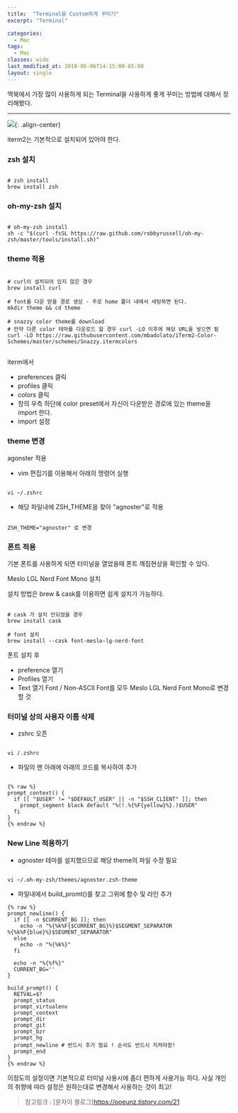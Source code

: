 ```yaml
---
title:  "Terminal을 Custom하게 꾸미기"
excerpt: "Terminal"

categories:
  - Mac
tags:
  - Mac
classes: wide
last_modified_at: 2019-05-06T14:15:00-05:00
layout: single
---
```


맥북에서 가장 많이 사용하게 되는 Terminal을 사용하게 좋게 꾸미는 방법에 대해서 정리해봤다. 

***

![](https://keepinmindsh.github.io/lines/assets/img/iterm2.png){: .align-center} 

iterm2는 기본적으로 설치되어 있어야 한다. 

### zsh 설치 

```shell

# zsh install
brew install zsh

```

### oh-my-zsh 설치

```shell

# oh-my-zsh install
sh -c "$(curl -fsSL https://raw.github.com/robbyrussell/oh-my-zsh/master/tools/install.sh)"

```

### theme 적용 

```shell

# curl이 설치되어 있지 않은 경우
brew install curl

# font를 다운 받을 경로 생성 - 주로 home 폴더 내에서 세팅하면 된다. 
mkdir theme && cd theme

# snazzy color theme를 download
# 만약 다른 color 테마를 다운로드 할 경우 curl -LO 이후에 해당 URL을 넣으면 됨
curl -LO https://raw.githubusercontent.com/mbadolato/iTerm2-Color-Schemes/master/schemes/Snazzy.itermcolors


```

iterm에서 
- preferences 클릭
- profiles 클릭
- colors 클릭 
- 창의 우측 하단에 color preset에서 자신이 다운받은 경로에 있는 theme을 import 한다.
- import 설정 

### theme 변경 

agonster 적용

- vim 편집기를 이용해서 아래의 명령어 실행

```shell

vi ~/.zshrc 

```

- 해당 파일내에 ZSH_THEME을 찾아 "agnoster"로 적용

```shell

ZSH_THEME="agnoster" 로 변경 

```

### 폰트 적용

기본 폰트를 사용하게 되면 터미널을 열었을때 폰트 깨짐현상을 확인할 수 있다. 

Meslo LGL Nerd Font Mono 설치 

설치 방법은 brew & cask를 이용하면 쉽게 설치가 가능하다. 

```shell

# cask 가 설치 안되었을 경우 
brew install cask

# font 설치 
brew install --cask font-meslo-lg-nerd-font

```

폰트 설치 후 

- preference 열기
- Profiles 열기 
- Text 열기 
  Font / Non-ASCII Font를 모두 Meslo LGL Nerd Font Mono로 변경 할 것 

### 터미널 상의 사용자 이름 삭제 

- zshrc 오픈 

```shell

vi /.zshrc

```
- 파일의 맨 아래에 아래의 코드를 복사하여 추가 

```shell

{% raw %}
prompt_context() {
  if [[ "$USER" != "$DEFAULT_USER" || -n "$SSH_CLIENT" ]]; then
    prompt_segment black default "%(!.%{%F{yellow}%}.)$USER"
  fi
}
{% endraw %}

```
### New Line 적용하기 

- agnoster 테마를 설치했으므로 해당 theme의 파일 수정 필요 

```shell

vi ~/.oh-my-zsh/themes/agnoster.zsh-theme

```

- 파일내에서 build_promt()를 찾고 그위에 함수 및 라인 추가 

```shell
{% raw %}
prompt_newline() {
  if [[ -n $CURRENT_BG ]]; then
    echo -n "%{%k%F{$CURRENT_BG}%}$SEGMENT_SEPARATOR
%{%k%F{blue}%}$SEGMENT_SEPARATOR"
  else
    echo -n "%{%k%}"
  fi

  echo -n "%{%f%}"
  CURRENT_BG=''
}

build_prompt() {
  RETVAL=$?
  prompt_status
  prompt_virtualenv
  prompt_context
  prompt_dir
  prompt_git
  prompt_bzr
  prompt_hg
  prompt_newline # 반드시 추가 필요 ! 순서도 반드시 지켜야함! 
  prompt_end
}
{% endraw %}

```

이정도의 설정이면 기본적으로 터미널 사용시에 좀더 편하게 사용가능 하다. 사실 개인의 취향에 따라 설정은 원하는대로 변경해서 사용하는 것이 최고!

> 참고링크 : [윤자이 블로그]https://ooeunz.tistory.com/21
